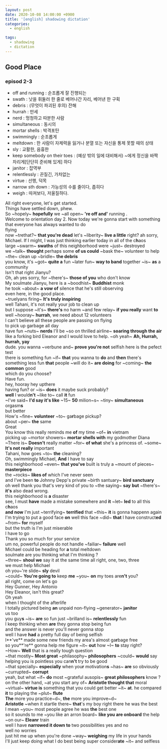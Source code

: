 ```yaml
---
layout: post
date: 2020-10-08 14:00:00 +0900
title: '[english] shadowing dictation'
categories:
  - english

tags:
  - shadowing
  - dictation
---
```


## Good Place

### episod 2-3

- off and running : 순조롭게 잘 진행되는
- swath : 낫을 휘둘러 한 줄로 베어나간 자리, 베어낸 한 구획
- debris : (무엇이 파괴된 후의) 잔해
- hurrah :  만세
- nerd : 멍청하고 따분한 사람
- simultaneous : 동시의
- mortar shells : 박격포탄
- swimmingly : 순조롭게
- meltdown : 한 사람이 자제력을 잃거나 분열 또는 자신을 통제 못할 때의 상태
- sly : 교활한, 음흉한
- keep somebody on their toes : (예상 밖의 일에 대비해서) ~에게 정신을 바짝 차리게[단단히 준비해 있게] 하다
- janitor : 잡역부
- relentlessly : 끈질긴, 가차없는
- virtue : 선행, 덕목
- narrow sth down : 가능성의 수를 줄이다, 좁히다
- weigh : 따져보다, 저울질하다.

All right everyone, let's get started.  
Things have settled down, phew.  
So ~hopely~ **hopefully** we ~all open~ **'re off and'** running .  
Welcome to orientation day 2.
Now today we're gonna start with something  
that everyone has always wanted to do  
flying  
now ~trethat?~ **that you're dead** let's ~liberity~ **live a little** right?
ah sorry, Michael. If I might, I was just thinking earlier today in all of the c**h**aos  
large ~swarm~ **swaths** of this neighborhood were ~just~ destroyed  
we ~talk~ **thought** perhaps some **of us could** ~bask the~ volunteer to help ~the~ clean up ~bridle~ **the debris**  
you know, it's ~got~ **quite a** fun ~later fun~ **way to band** together ~is~ **as** a community  
Isn't that right Jianyu?  
Oh, ah yes sorry, for ~there's~ **those of you** who don't know   
My soulmate Jianyu, here is a ~boodhist~ **Buddhist** monk  
he took ~about~ **a vow of** silence that he's still observing    
even here, in the good place.  
~truelyans firing~ **It's truly inspiring**   
well Tahani, it's not really your job to clean up  
but I suppose ~it's~ **there's** no harm ~and few relay~ **if you really** want **to**  
well ~hooray~ **hurrah**, we need about 12 volunteers  
I can't believe all these people are passing on flying  
to pick up garbage all day  
have fun ~nuts~ **nerds**
I'll be ~so on thrilled airline~ **soaring through the air** like a forking bird
Eleanor and I would love to help. ~oh yeah~ **Ah, Hurrah, hurrah, yay**  
dude. you wanna ~verbune and~ **prove you're not** selfish  here is the pefect test  
there is something fun ~if~ **that** you wanna to **do** and **then**
there's something less fun **that** people ~will do it~ **are doing** for ~coming~ **the common** good   
which do you choose?  
Have fun.  
hey, hooray
hey upthere  
having fun? or ~is~ **does** it maybe suck probably?  
**well** I would**n't** ~like to~ call **it** fun  
~I've said~ **I'd say it's like** ~15~ **50** milion~s~ ~tiny~ **simultaneous** orgasm**s**  
but better  
How's ~fine~ **volunteer** ~to~ ga**r**bage pickup?  
about ~per~ **the** same  
Great  
You know this really reminds me **of** my time ~of~ **in** vietnam  
picking up ~mortor showers~ **mortar shells with** my godmother Diana  
~There is~ **Doesn't** really matter ~for~ **of what** she's a princess of. ~some~ **It's not really** important  
Tahani, how goes ~to~ **the** cleaning?  
Oh, swimmingly Michael, **And** I have to say  
this neighborhood ~even~ **that you've** built is truly a ~mount of pieces~ **masterpiece**  
the ~rocks~ **likes of** which I've never seen   
and I've been **to** Johnny Depp's private ~birth santuary~ **bird sanctuary**  
oh well thank you that's very kind of you to ~the saying~ **say**
**but** ~there's~ **it's** also dead wrong.  
this neighborhood is **a** disaster  
see, I must **have** made a mistake somewhere  and **it** ~let~ **led** to all this c**h**aos  
**and now** I'm just ~terrifying~ **terrified** that ~this~ **it** is gonna happenn again  
I'm trying to put a good face **on**
well this face ~did~  **that** I have construct**ed** ~from~ **for** myself  
but the truth is I'm just miserable   
I have to go  
Thank you so much for your service  
um no, powerful people do not handle ~failiar~ **failure** well   
Michael could be heading for **a** total meltdown  
soulmate are you thinking what I'm thinking ?  
~three~ **shoul we** say it at the same time all right, one, two, three  
we must help Michael  
oh you~'re slide~ **sly** devil  
~could~ **You're going to** keep **me** ~you~ **on** my toes are**n't** you?  
all right, come on let's go  
Hey Gunner, Hey Antonio  
Hey Eleanor, isn't this great?  
Oh yeah  
when I thought of the afterlife  
I totally pictured  being **an** unpaid non-flying ~generator~ **janitor**  
us too   
you guy**s** ~is~ **are** so fun just ~brilland is~ **relentlessly** fun  
I keep thinking when **are** they gonna stop being fun   
and the answer is never you'll never gonna stop  
well I have **had** a pretty full day of being selfish  
I**'ve** made some new friends my area's almost ga**r**bage free  
so you**'re** gonna help me figure ~it~ **out** how ~I~ **to** stay right?  
~How~ **Well** that is a really tough question  
~that mostly~ **Most great** ~philasophy~ **philosophers** ~could~ **would** say  
helping you is pointless you can**n't** try to be good  
~that specially~ **especially** when you**r** motivation**s** ~has~ **are** so obviously ~currupted~ **corrupt**  
yeah, but what ~if~ **do** most ~grateful ausopis~ **great philosophers** know   ?  
on the other hand, ~at you start any of~ **Aristotle thought that** moral ~virtual~ **virtue is** something  that you could get better ~it~ **at**. he compared **it** to playing the ~plut~ **flute**  
**The** more you practice~d~, **the** more you improve~d~  
**Aristotle** ~when it startle there~ **that**'s my boy right there he was the best   
I mean ~you~ most people agree he was **the** best one  
so it sounds to  me ~you like an arron board~ **like you are onboard** the help ~on our~ **Eleanr** train  
well I have **narrowed it down to** two possibilities yes and no  
well no worries  
just hit me up when you're done ~way~ **weighing** my life in your hands  
I'll just keep doing what I do best being super consider**ate** ~it~ and selfless  
